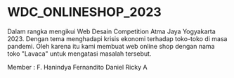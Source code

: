 # WDC_ONLINESHOP_2023
Dalam rangka mengikui Web Desain Competition Atma Jaya Yogyakarta 2023.
Dengan tema menghadapi krisis ekonomi terhadap toko-toko di masa pandemi. Oleh karena itu kami membuat web online shop
dengan nama toko "Lavaca" untuk mengatasi masalah tersebut.

Member :
F. Hanindya Fernandito
Daniel Ricky A
